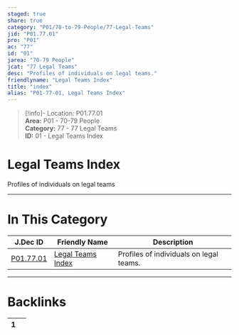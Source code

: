 ```yaml
---  
staged: true  
share: true  
category: "P01/70-to-79-People/77-Legal-Teams"  
jid: "P01.77.01"  
pro: "P01"  
ac: "77"  
id: "01"  
jarea: "70-79 People"  
jcat: "77 Legal Teams"  
desc: "Profiles of individuals on legal teams."  
friendlyname: "Legal Teams Index"  
title: "index"  
alias: "P01-77-01, Legal Teams Index"  
---  
```

>[!info]- Location: P01.77.01  
>**Area:** P01 - 70-79 People  
>**Category:** 77 - 77 Legal Teams  
>**ID:** 01 - Legal Teams Index  
  
# Legal Teams Index  
  
Profiles of individuals on legal teams  
   
  
  
---  
# In This Category  
  
| J.Dec ID                                                                  | Friendly Name                                                                     | Description                             |  
| ------------------------------------------------------------------------- | --------------------------------------------------------------------------------- | --------------------------------------- |  
| [P01.77.01](index.md#) | [Legal Teams Index](index.md#) | Profiles of individuals on legal teams. |  
  
  
---  
# Backlinks  
<div><table class="dataview table-view-table"><thead class="table-view-thead"><tr class="table-view-tr-header"><th class="table-view-th"><span></span><span class="dataview small-text">1</span></th><th class="table-view-th"><span></span></th></tr></thead><tbody class="table-view-tbody"></tbody></table></div>